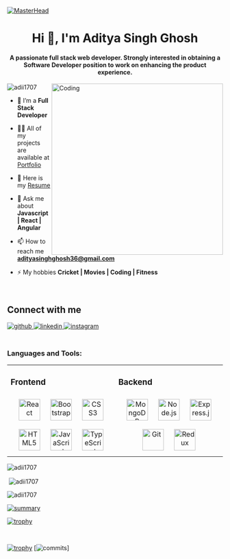 [![MasterHead](https://img.freepik.com/free-vector/app-development-illustration_52683-47931.jpg?w=760&h=900&t=st=1672249890~exp=1672250490~hmac=72e0b027a812b63777409852130c8a7e3118ef040d1fd6b73736ac91aef8b16e)](https://Adii1707.github.io)
<h1 align="center">Hi 👋, I'm Aditya Singh Ghosh</h1>
<h4 align="center">A passionate full stack web developer. 
  Strongly interested in obtaining a Software Developer position to work on enhancing the product experience. </h4>
<img src="https://media0.giphy.com/media/qgQUggAC3Pfv687qPC/giphy.gif?cid=ecf05e47c7dma71oloi74ofssfh1ktczd71doetachwoy5at&rid=giphy.gif&ct=g" alt="Coding" width = "400" align= "right"  />

<p align="left"> <img src="https://komarev.com/ghpvc/?username=adii1707&label=Profile%20views&color=0e75b6&style=flat" alt="adii1707"  /> </p>

- 🌱 I’m a **Full Stack Developer**

- 👨‍💻 All of my projects are available at [Portfolio](https://Adii1707.github.io)
 
- 👨‍  Here is my [Resume](https://1drv.ms/b/s!AtmqcmBs9PAqeccCGmrk9jDzYGE?e=DlePSt)

- 💬 Ask me about **Javascript | React | Angular**

- 📫 How to reach me **adityasinghghosh36@gmail.com**

- ⚡ My hobbies **Cricket | Movies | Coding | Fitness**

<br/>  

## Connect with me  
<div align="left">
<a href="https://github.com/Adii1707" target="_blank">
<img src=https://img.shields.io/badge/github-%2324292e.svg?&style=for-the-badge&logo=github&logoColor=white alt=github style="margin-bottom: 5px;" />
</a>
<a href="https://www.linkedin.com/in/aditya-singh-ghosh-9a5a5b1b3/" target="_blank">
<img src=https://img.shields.io/badge/linkedin-%231E77B5.svg?&style=for-the-badge&logo=linkedin&logoColor=white alt=linkedin style="margin-bottom: 5px;" />
</a>
<a href="https://www.instagram.com/thakur_aditya17/" target="_blank">
<img src=https://img.shields.io/badge/instagram-%23000000.svg?&style=for-the-badge&logo=instagram&logoColor=white alt=instagram style="margin-bottom: 5px;" />
</a>  
</div>  


<br/>  

<h3 align="left">Languages and Tools:</h3>
<table><tr><td valign="top" width="33%">
  
### Frontend  
<div align="center" bg="black" >  
<a href="https://reactjs.org/" target="_blank"><img style="margin: 10px" src="https://profilinator.rishav.dev/skills-assets/react-original-wordmark.svg" alt="React" height="50" /></a>  
<a href="https://getbootstrap.com/docs/3.4/javascript/" target="_blank"><img style="margin: 10px" src="https://profilinator.rishav.dev/skills-assets/bootstrap-plain.svg" alt="Bootstrap" height="50" /></a>  
<a href="https://www.w3schools.com/css/" target="_blank"><img style="margin: 10px" src="https://profilinator.rishav.dev/skills-assets/css3-original-wordmark.svg" alt="CSS3" height="50" /></a>  
<a href="https://en.wikipedia.org/wiki/HTML5" target="_blank"><img style="margin: 10px" src="https://profilinator.rishav.dev/skills-assets/html5-original-wordmark.svg" alt="HTML5" height="50" /></a>  
<a href="https://www.javascript.com/" target="_blank"><img style="margin: 10px" src="https://profilinator.rishav.dev/skills-assets/javascript-original.svg" alt="JavaScript" height="50" /></a>  
<a href="https://www.typescriptlang.org/" target="_blank"><img style="margin: 10px" src="https://profilinator.rishav.dev/skills-assets/typescript-original.svg" alt="TypeScript" height="50" /></a>   
</div>

</td><td valign="top" width="33%">



### Backend  
<div align="center" >      
<a href="https://www.mongodb.com/" target="_blank"><img style="margin: 10px" src="https://profilinator.rishav.dev/skills-assets/mongodb-original-wordmark.svg" alt="MongoDB" height="50" /></a>  
<a href="https://nodejs.org/" target="_blank"><img style="margin: 10px" src="https://profilinator.rishav.dev/skills-assets/nodejs-original-wordmark.svg" alt="Node.js" height="50" /></a>    
<a href="https://expressjs.com/" target="_blank"><img style="margin: 10px" src="https://profilinator.rishav.dev/skills-assets/express-original-wordmark.svg" alt="Express.js" height="50" /></a>  
<a href="https://github.com/" target="_blank"><img style="margin: 10px" src="https://profilinator.rishav.dev/skills-assets/git-scm-icon.svg" alt="Git" height="50" /></a>  
<a href="https://redux.js.org/" target="_blank"><img style="margin: 10px" src="https://profilinator.rishav.dev/skills-assets/redux-original.svg" alt="Redux" height="50" /></a>   
</div>

</td></tr></table>


<p><img  src="https://github-readme-stats.vercel.app/api/top-langs?username=adii1707&show_icons=true&locale=en&layout=compact&theme=tokyonight" alt="adii1707" /></p>

<p >&nbsp;<img align="center" src="https://github-readme-stats.vercel.app/api?username=adii1707&show_icons=true&locale=en&theme=tokyonight" alt="adii1707" /></p>

<p ><img align="center" src="https://github-readme-streak-stats.herokuapp.com/?user=adii1707&theme=tokyonight" alt="adii1707"/></p>
    
[![summary](http://github-profile-summary-cards.vercel.app/api/cards/profile-details?username=Adii1707&theme=radical)](https://github.com/Adii1707/github-profile-trophy)
<br/>  

[![trophy](https://github-profile-trophy.vercel.app/?username=Adii1707&theme=onedark)](https://github.com/Adii1707/github-profile-trophy)
  
<br />

[![trophy](http://github-profile-summary-cards.vercel.app/api/cards/repos-per-language?username=Adii1707&theme=radical&exclude=java)](https://github.com/Adii1707/github-profile-trophy)
[![commits](http://github-profile-summary-cards.vercel.app/api/cards/most-commit-language?username=Adii1707&theme=radical&exclude=java,html,typescript)]
<br/>


